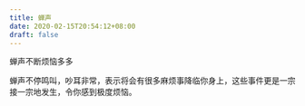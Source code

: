 ```yaml
---
title: 蝉声
date: 2020-02-15T20:54:12+08:00
draft: false
---
```


蝉声不断烦恼多多


蝉声不停鸣叫，吵耳非常，表示将会有很多麻烦事降临你身上，这些事件更是一宗接一宗地发生，令你感到极度烦恼。

